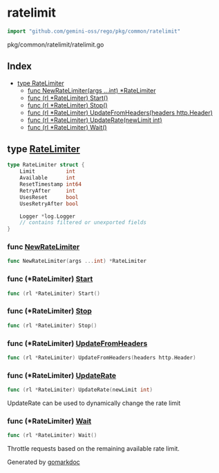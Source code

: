 <!-- Code generated by gomarkdoc. DO NOT EDIT -->

# ratelimit

```go
import "github.com/gemini-oss/rego/pkg/common/ratelimit"
```

pkg/common/ratelimit/ratelimit.go

## Index

- [type RateLimiter](<#RateLimiter>)
  - [func NewRateLimiter\(args ...int\) \*RateLimiter](<#NewRateLimiter>)
  - [func \(rl \*RateLimiter\) Start\(\)](<#RateLimiter.Start>)
  - [func \(rl \*RateLimiter\) Stop\(\)](<#RateLimiter.Stop>)
  - [func \(rl \*RateLimiter\) UpdateFromHeaders\(headers http.Header\)](<#RateLimiter.UpdateFromHeaders>)
  - [func \(rl \*RateLimiter\) UpdateRate\(newLimit int\)](<#RateLimiter.UpdateRate>)
  - [func \(rl \*RateLimiter\) Wait\(\)](<#RateLimiter.Wait>)


<a name="RateLimiter"></a>
## type [RateLimiter](<https://github.com/gemini-oss/rego/blob/main/pkg/common/ratelimit/ratelimiter.go#L14-L24>)



```go
type RateLimiter struct {
    Limit          int
    Available      int
    ResetTimestamp int64
    RetryAfter     int
    UsesReset      bool
    UsesRetryAfter bool

    Logger *log.Logger
    // contains filtered or unexported fields
}
```

<a name="NewRateLimiter"></a>
### func [NewRateLimiter](<https://github.com/gemini-oss/rego/blob/main/pkg/common/ratelimit/ratelimiter.go#L26>)

```go
func NewRateLimiter(args ...int) *RateLimiter
```



<a name="RateLimiter.Start"></a>
### func \(\*RateLimiter\) [Start](<https://github.com/gemini-oss/rego/blob/main/pkg/common/ratelimit/ratelimiter.go#L45>)

```go
func (rl *RateLimiter) Start()
```



<a name="RateLimiter.Stop"></a>
### func \(\*RateLimiter\) [Stop](<https://github.com/gemini-oss/rego/blob/main/pkg/common/ratelimit/ratelimiter.go#L120>)

```go
func (rl *RateLimiter) Stop()
```



<a name="RateLimiter.UpdateFromHeaders"></a>
### func \(\*RateLimiter\) [UpdateFromHeaders](<https://github.com/gemini-oss/rego/blob/main/pkg/common/ratelimit/ratelimiter.go#L125>)

```go
func (rl *RateLimiter) UpdateFromHeaders(headers http.Header)
```



<a name="RateLimiter.UpdateRate"></a>
### func \(\*RateLimiter\) [UpdateRate](<https://github.com/gemini-oss/rego/blob/main/pkg/common/ratelimit/ratelimiter.go#L178>)

```go
func (rl *RateLimiter) UpdateRate(newLimit int)
```

UpdateRate can be used to dynamically change the rate limit

<a name="RateLimiter.Wait"></a>
### func \(\*RateLimiter\) [Wait](<https://github.com/gemini-oss/rego/blob/main/pkg/common/ratelimit/ratelimiter.go#L69>)

```go
func (rl *RateLimiter) Wait()
```

Throttle requests based on the remaining available rate limit.

Generated by [gomarkdoc](<https://github.com/princjef/gomarkdoc>)
